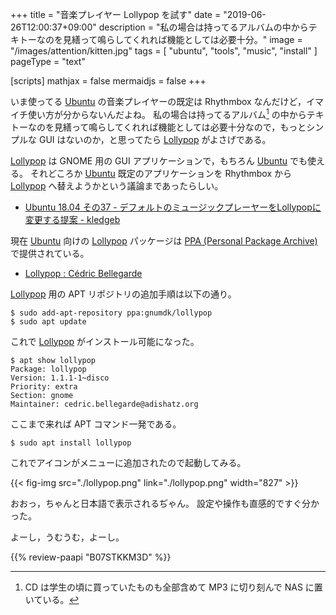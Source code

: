 +++
title = "音楽プレイヤー Lollypop を試す"
date =  "2019-06-26T12:00:37+09:00"
description = "私の場合は持ってるアルバムの中からテキトーなのを見繕って鳴らしてくれれば機能としては必要十分。"
image = "/images/attention/kitten.jpg"
tags = [ "ubuntu", "tools", "music", "install" ]
pageType = "text"

[scripts]
  mathjax = false
  mermaidjs = false
+++

いま使ってる [Ubuntu] の音楽プレイヤーの既定は Rhythmbox なんだけど，イマイチ使い方が分からないんだよね。
私の場合は持ってるアルバム[^ma1] の中からテキトーなのを見繕って鳴らしてくれれば機能としては必要十分なので，もっとシンプルな GUI はないのか，と思ってたら [Lollypop] がよさげである。

[^ma1]: CD は学生の頃に買っていたものも全部含めて MP3 に切り刻んで NAS に置いている。

[Lollypop] は GNOME 用の GUI アプリケーションで，もちろん [Ubuntu] でも使える。
それどころか [Ubuntu] 既定のアプリケーションを Rhythmbox から [Lollypop] へ替えようかという議論まであったらしい。

- [Ubuntu 18.04 その37 - デフォルトのミュージックプレーヤーをLollypopに変更する提案 - kledgeb](https://kledgeb.blogspot.com/2018/01/ubuntu-1804-37-lollypop.html)

現在 [Ubuntu] 向けの [Lollypop] パッケージは [PPA (Personal Package Archive)](https://launchpad.net/ubuntu/+ppas) で提供されている。

- [Lollypop : Cédric Bellegarde](https://launchpad.net/~gnumdk/+archive/ubuntu/lollypop)

[Lollypop] 用の APT リポジトリの追加手順は以下の通り。

```text
$ sudo add-apt-repository ppa:gnumdk/lollypop
$ sudo apt update
```

これで [Lollypop] がインストール可能になった。

```text
$ apt show lollypop
Package: lollypop
Version: 1.1.1-1~disco
Priority: extra
Section: gnome
Maintainer: cedric.bellegarde@adishatz.org
```

ここまで来れば APT コマンド一発である。

```text
$ sudo apt install lollypop
```

これでアイコンがメニューに追加されたので起動してみる。

{{< fig-img src="./lollypop.png" link="./lollypop.png" width="827" >}}

おおっ，ちゃんと日本語で表示されるぢゃん。
設定や操作も直感的ですぐ分かった。

よーし，うむうむ，よーし。

[Lollypop]: https://wiki.gnome.org/Apps/Lollypop?action=show "Apps/Lollypop - GNOME Wiki!"
[Ubuntu]: https://www.ubuntu.com/ "The leading operating system for PCs, IoT devices, servers and the cloud | Ubuntu"
[PPA]: https://launchpad.net/ubuntu/+ppas "Personal Package Archives : Ubuntu"

{{% review-paapi "B07STKKM3D" %}} <!-- 賢者の孫EDテーマ｢圧倒的Vivid Days｣ -->
